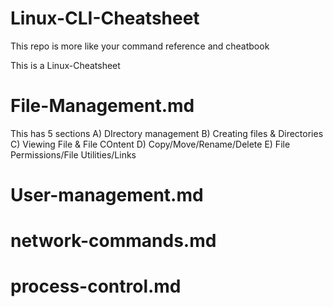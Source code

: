 # Linux-CLI-Cheatsheet
This repo is more like your command reference and cheatbook

This is a Linux-Cheatsheet
# File-Management.md
This has 5 sections
A) DIrectory management
B) Creating files & Directories
C) Viewing File & File COntent
D) Copy/Move/Rename/Delete
E) File Permissions/File Utilities/Links

# User-management.md


# network-commands.md



# process-control.md

